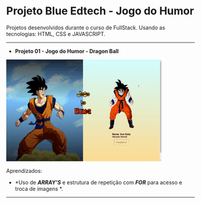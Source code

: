 # Projeto Blue Edtech - Jogo do Humor

Projetos desenvolvidos durante o curso de FullStack.
Usando as tecnologias: HTML, CSS e JAVASCRIPT.

---

- **Projeto 01 - Jogo do Humor - Dragon Ball** <a name="id01"></a>

![](https://github.com/Thais-Mont/projetos-blue-edtech-mod02/blob/beffd24ad8e65ec837b306dc350371e83bf3ba4f/Projeto%201%20-%20Jogo%20do%20Humor/projeto_01.gif)



Aprendizados:

* *Uso de ***ARRAY'S*** e estrutura de repetição com ***FOR*** para acesso
e troca de imagens *.

--- 
